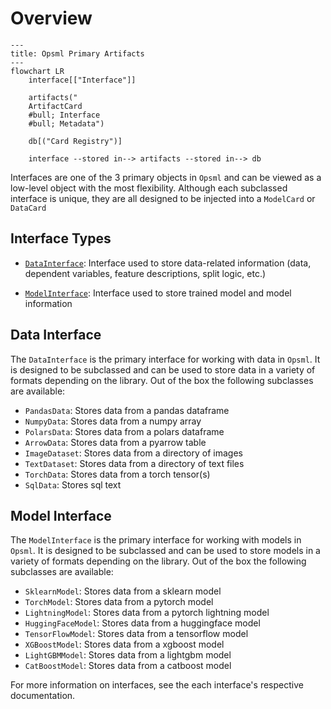 # Overview

```mermaid
---
title: Opsml Primary Artifacts
---
flowchart LR
    interface[["Interface"]]
    
    artifacts("
    ArtifactCard
    #bull; Interface
    #bull; Metadata")

    db[("Card Registry")]

    interface --stored in--> artifacts --stored in--> db
```



Interfaces are one of the 3 primary objects in `Opsml` and can be viewed as a low-level object with the most flexibility. Although each subclassed interface is unique, they are all designed to be injected into a `ModelCard` or `DataCard`

## Interface Types

- [`DataInterface`](./data/interfaces.md): Interface used to store data-related information (data, dependent variables, feature descriptions, split logic, etc.)

- [`ModelInterface`](./model/interfaces.md): Interface used to store trained model and model information

## Data Interface

The `DataInterface` is the primary interface for working with data in `Opsml`. It is designed to be subclassed and can be used to store data in a variety of formats depending on the library. Out of the box the following subclasses are available:

- `PandasData`: Stores data from a pandas dataframe
- `NumpyData`: Stores data from a numpy array
- `PolarsData`: Stores data from a polars dataframe
- `ArrowData`: Stores data from a pyarrow table
- `ImageDataset`: Stores data from a directory of images
- `TextDataset`: Stores data from a directory of text files
- `TorchData`: Stores data from a torch tensor(s)
- `SqlData`: Stores sql text

## Model Interface

The `ModelInterface` is the primary interface for working with models in `Opsml`. It is designed to be subclassed and can be used to store models in a variety of formats depending on the library. Out of the box the following subclasses are available:

- `SklearnModel`: Stores data from a sklearn model
- `TorchModel`: Stores data from a pytorch model
- `LightningModel`: Stores data from a pytorch lightning model
- `HuggingFaceModel`: Stores data from a huggingface model
- `TensorFlowModel`: Stores data from a tensorflow model
- `XGBoostModel`: Stores data from a xgboost model
- `LightGBMModel`: Stores data from a lightgbm model
- `CatBoostModel`: Stores data from a catboost model


For more information on interfaces, see the each interface's respective documentation.
